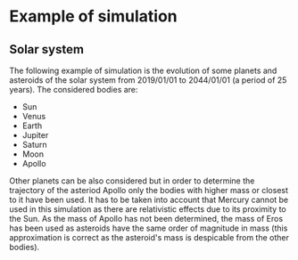 # Example of simulation

## Solar system

The following example of simulation is the evolution of some planets and asteroids of the solar system from 2019/01/01 to 2044/01/01 (a period of 25 years). The considered bodies are:

- Sun
- Venus
- Earth
- Jupiter
- Saturn
- Moon
- Apollo

Other planets can be also considered but in order to determine the trajectory of the asteriod Apollo only the bodies with higher mass or closest to it have been used. It has to be taken into account that Mercury cannot be used in this simulation as there are relativistic effects due to its proximity to the Sun. 
As the mass of Apollo has not been determined, the mass of Eros has been used as asteroids have the same order of magnitude in mass (this approximation is correct as the asteroid's mass is despicable from the other bodies). 


